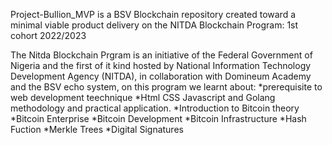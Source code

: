 
Project-Bullion_MVP is a BSV Blockchain repository created toward a minimal viable product delivery on the NITDA Blockchain Program: 1st cohort 2022/2023

The Nitda Blockchain Prgram is an initiative of the Federal Government of Nigeria and the first of it kind hosted by National Information Technology Development Agency (NITDA), in collaboration with Domineum Academy and the BSV echo system, on  this program we learnt about:
*prerequisite to web development teechnique
*Html CSS Javascript and Golang methodology and practical application.
*Introduction to Bitcoin theory
*Bitcoin Enterprise
*Bitcoin Development
*Bitcoin Infrastructure
*Hash Fuction
*Merkle Trees
*Digital Signatures
